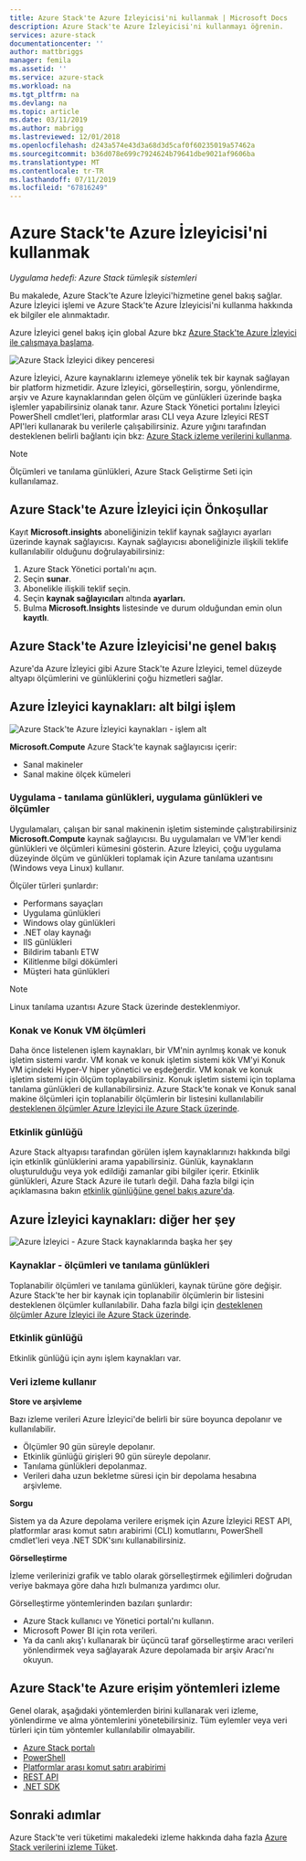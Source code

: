 ```yaml
---
title: Azure Stack'te Azure İzleyicisi'ni kullanmak | Microsoft Docs
description: Azure Stack'te Azure İzleyicisi'ni kullanmayı öğrenin.
services: azure-stack
documentationcenter: ''
author: mattbriggs
manager: femila
ms.assetid: ''
ms.service: azure-stack
ms.workload: na
ms.tgt_pltfrm: na
ms.devlang: na
ms.topic: article
ms.date: 03/11/2019
ms.author: mabrigg
ms.lastreviewed: 12/01/2018
ms.openlocfilehash: d243a574e43d3a68d3d5caf0f60235019a57462a
ms.sourcegitcommit: b36d078e699c7924624b79641dbe9021af9606ba
ms.translationtype: MT
ms.contentlocale: tr-TR
ms.lasthandoff: 07/11/2019
ms.locfileid: "67816249"
---
```

# <a name="use-azure-monitor-on-azure-stack"></a>Azure Stack'te Azure İzleyicisi'ni kullanmak

*Uygulama hedefi: Azure Stack tümleşik sistemleri*

Bu makalede, Azure Stack'te Azure İzleyici'hizmetine genel bakış sağlar. Azure İzleyici işlemi ve Azure Stack'te Azure İzleyicisi'ni kullanma hakkında ek bilgiler ele alınmaktadır. 

Azure İzleyici genel bakış için global Azure bkz [Azure Stack'te Azure İzleyici ile çalışmaya başlama](https://docs.microsoft.com/azure/monitoring-and-diagnostics/monitoring-get-started).

![Azure Stack İzleyici dikey penceresi](./media/azure-stack-metrics-azure-data/azs-monitor.png)

Azure İzleyici, Azure kaynaklarını izlemeye yönelik tek bir kaynak sağlayan bir platform hizmetidir. Azure İzleyici, görselleştirin, sorgu, yönlendirme, arşiv ve Azure kaynaklarından gelen ölçüm ve günlükleri üzerinde başka işlemler yapabilirsiniz olanak tanır. Azure Stack Yönetici portalını İzleyici PowerShell cmdlet'leri, platformlar arası CLI veya Azure İzleyici REST API'leri kullanarak bu verilerle çalışabilirsiniz. Azure yığını tarafından desteklenen belirli bağlantı için bkz: [Azure Stack izleme verilerini kullanma](azure-stack-metrics-monitor.md).

> [!Note]
> Ölçümleri ve tanılama günlükleri, Azure Stack Geliştirme Seti için kullanılamaz.

## <a name="prerequisites-for-azure-monitor-on-azure-stack"></a>Azure Stack'te Azure İzleyici için Önkoşullar

Kayıt **Microsoft.insights** aboneliğinizin teklif kaynak sağlayıcı ayarları üzerinde kaynak sağlayıcısı. Kaynak sağlayıcısı aboneliğinizle ilişkili teklife kullanılabilir olduğunu doğrulayabilirsiniz:

1. Azure Stack Yönetici portalı'nı açın.
2. Seçin **sunar**.
3. Abonelikle ilişkili teklif seçin.
4. Seçin **kaynak sağlayıcıları** altında **ayarları.** 
5. Bulma **Microsoft.Insights** listesinde ve durum olduğundan emin olun **kayıtlı**.

## <a name="overview-of-azure-monitor-on-azure-stack"></a>Azure Stack'te Azure İzleyicisi'ne genel bakış

Azure'da Azure İzleyici gibi Azure Stack'te Azure İzleyici, temel düzeyde altyapı ölçümlerini ve günlüklerini çoğu hizmetleri sağlar.

## <a name="azure-monitor-sources-compute-subset"></a>Azure İzleyici kaynakları: alt bilgi işlem

![Azure Stack'te Azure İzleyici kaynakları - işlem alt](media//azure-stack-metrics-azure-data/azs-monitor-computersubset.png)

**Microsoft.Compute** Azure Stack'te kaynak sağlayıcısı içerir:
 - Sanal makineler 
 - Sanal makine ölçek kümeleri

### <a name="application---diagnostics-logs-app-logs-and-metrics"></a>Uygulama - tanılama günlükleri, uygulama günlükleri ve ölçümler

Uygulamaları, çalışan bir sanal makinenin işletim sisteminde çalıştırabilirsiniz **Microsoft.Compute** kaynak sağlayıcısı. Bu uygulamaları ve VM'ler kendi günlükleri ve ölçümleri kümesini gösterin. Azure İzleyici, çoğu uygulama düzeyinde ölçüm ve günlükleri toplamak için Azure tanılama uzantısını (Windows veya Linux) kullanır.

Ölçüler türleri şunlardır:
 - Performans sayaçları
 - Uygulama günlükleri
 - Windows olay günlükleri
 - .NET olay kaynağı
 - IIS günlükleri
 - Bildirim tabanlı ETW
 - Kilitlenme bilgi dökümleri
 - Müşteri hata günlükleri

> [!Note]  
> Linux tanılama uzantısı Azure Stack üzerinde desteklenmiyor.

### <a name="host-and-guest-vm-metrics"></a>Konak ve Konuk VM ölçümleri

Daha önce listelenen işlem kaynakları, bir VM'nin ayrılmış konak ve konuk işletim sistemi vardır. VM konak ve konuk işletim sistemi kök VM'yi Konuk VM içindeki Hyper-V hiper yönetici ve eşdeğerdir. VM konak ve konuk işletim sistemi için ölçüm toplayabilirsiniz. Konuk işletim sistemi için toplama tanılama günlükleri de kullanabilirsiniz. Azure Stack'te konak ve Konuk sanal makine ölçümleri için toplanabilir ölçümlerin bir listesini kullanılabilir [desteklenen ölçümler Azure İzleyici ile Azure Stack üzerinde](azure-stack-metrics-supported.md). 

### <a name="activity-log"></a>Etkinlik günlüğü

Azure Stack altyapısı tarafından görülen işlem kaynaklarınızı hakkında bilgi için etkinlik günlüklerini arama yapabilirsiniz. Günlük, kaynakların oluşturulduğu veya yok edildiği zamanlar gibi bilgiler içerir. Etkinlik günlükleri, Azure Stack Azure ile tutarlı değil. Daha fazla bilgi için açıklamasına bakın [etkinlik günlüğüne genel bakış azure'da](https://docs.microsoft.com/azure/monitoring-and-diagnostics/monitoring-overview-activity-logs). 


## <a name="azure-monitor-sources-everything-else"></a>Azure İzleyici kaynakları: diğer her şey

![Azure İzleyici - Azure Stack kaynaklarında başka her şey](media//azure-stack-metrics-azure-data/azs-monitor-othersubset.png)

### <a name="resources---metrics-and-diagnostics-logs"></a>Kaynaklar - ölçümleri ve tanılama günlükleri

Toplanabilir ölçümleri ve tanılama günlükleri, kaynak türüne göre değişir. Azure Stack'te her bir kaynak için toplanabilir ölçümlerin bir listesini desteklenen ölçümler kullanılabilir. Daha fazla bilgi için [desteklenen ölçümler Azure İzleyici ile Azure Stack üzerinde](azure-stack-metrics-supported.md).

### <a name="activity-log"></a>Etkinlik günlüğü

Etkinlik günlüğü için aynı işlem kaynakları var. 

### <a name="uses-for-monitoring-data"></a>Veri izleme kullanır

**Store ve arşivleme**  

Bazı izleme verileri Azure İzleyici'de belirli bir süre boyunca depolanır ve kullanılabilir. 
 - Ölçümler 90 gün süreyle depolanır. 
 - Etkinlik günlüğü girişleri 90 gün süreyle depolanır. 
 - Tanılama günlükleri depolanmaz.
 - Verileri daha uzun bekletme süresi için bir depolama hesabına arşivleme.

**Sorgu**  

Sistem ya da Azure depolama verilere erişmek için Azure İzleyici REST API, platformlar arası komut satırı arabirimi (CLI) komutlarını, PowerShell cmdlet'leri veya .NET SDK'sını kullanabilirsiniz. 

**Görselleştirme**

İzleme verilerinizi grafik ve tablo olarak görselleştirmek eğilimleri doğrudan veriye bakmaya göre daha hızlı bulmanıza yardımcı olur. 

Görselleştirme yöntemlerinden bazıları şunlardır:
 - Azure Stack kullanıcı ve Yönetici portalı'nı kullanın.
 - Microsoft Power BI için rota verileri.
 - Ya da canlı akış'ı kullanarak bir üçüncü taraf görselleştirme aracı verileri yönlendirmek veya sağlayarak Azure depolamada bir arşiv Aracı'nı okuyun.

## <a name="methods-of-accessing-azure-monitor-on-azure-stack"></a>Azure Stack'te Azure erişim yöntemleri izleme

Genel olarak, aşağıdaki yöntemlerden birini kullanarak veri izleme, yönlendirme ve alma yöntemlerini yönetebilirsiniz. Tüm eylemler veya veri türleri için tüm yöntemler kullanılabilir olmayabilir.

 - [Azure Stack portalı](azure-stack-use-portal.md)
 - [PowerShell](https://docs.microsoft.com/azure/monitoring-and-diagnostics/insights-powershell-samples)
 - [Platformlar arası komut satırı arabirimi](https://docs.microsoft.com/azure/monitoring-and-diagnostics/insights-cli-samples)
 - [REST API](https://docs.microsoft.com/rest/api/monitor)
 - [.NET SDK](https://www.nuget.org/packages/Microsoft.Azure.Management.Monitor)

## <a name="next-steps"></a>Sonraki adımlar

Azure Stack'te veri tüketimi makaledeki izleme hakkında daha fazla [Azure Stack verilerini izleme Tüket](azure-stack-metrics-monitor.md).
